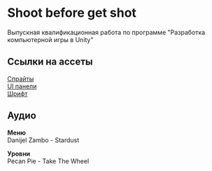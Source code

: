 # Shoot before get shot
Выпускная квалификационная работа по программе "Разработка компьютерной игры в Unity"

## Ссылки на ассеты
[Спрайты](https://itch.io/s/57562/tech-dungeon-roguelite-asset-pack) <br/> 
[UI панели](https://assetstore.unity.com/packages/2d/gui/icons/2d-simple-ui-pack-218050) <br/>
[Шрифт](https://fonts-online.ru/fonts/font-over)

## Аудио
**Меню** <br/>
Danijel Zambo - Stardust <br/>

**Уровни** <br/>
Pecan Pie - Take The Wheel